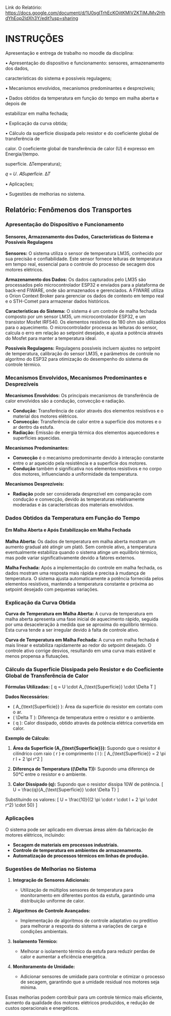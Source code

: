 Link do Relatório: https://docs.google.com/document/d/1U0sgITrhEcKOjitKMIVZKTiMJMv2HhdYhEop2ldXh3Y/edit?usp=sharing

# INSTRUÇÕES 

Apresentação e entrega de trabalho no moodle da disciplina:

• Apresentação do dispositivo e funcionamento: sensores, armazenamento dos dados, 

características do sistema e possíveis regulagens;

• Mecanismos envolvidos, mecanismos predominantes e desprezíveis;

• Dados obtidos da temperatura em função do tempo em malha aberta e depois de 

estabilizar em malha fechada;

• Explicação da curva obtida;

• Cálculo da superfície dissipada pelo resistor e do coeficiente global de transferência de 

calor. O coeficiente global de transferência de calor (U) é expresso em Energia/(tempo.

superfície. ∆Temperatura);

𝑞 = 𝑈. 𝐴𝑆𝑢𝑝𝑒𝑟𝑓í𝑐𝑖𝑒. ∆𝑇

• Aplicações;

• Sugestões de melhorias no sistema.

## Relatório: Fenômenos dos Transportes

### Apresentação do Dispositivo e Funcionamento

#### Sensores, Armazenamento dos Dados, Características do Sistema e Possíveis Regulagens

**Sensores:** 
O sistema utiliza o sensor de temperatura LM35, conhecido por sua precisão e confiabilidade. Este sensor fornece leituras de temperatura em tempo real, essencial para o controle do processo de secagem dos motores elétricos.

**Armazenamento dos Dados:**
Os dados capturados pelo LM35 são processados pelo microcontrolador ESP32 e enviados para a plataforma de back-end FIWARE, onde são armazenados e gerenciados. A FIWARE utiliza o Orion Context Broker para gerenciar os dados de contexto em tempo real e o STH-Comet para armazenar dados históricos.

**Características do Sistema:**
O sistema é um controle de malha fechada composto por um sensor LM35, um microcontrolador ESP32, e um transistor Mosfet IRF540. Os elementos resistivos de 180 ohm são utilizados para o aquecimento. O microcontrolador processa as leituras do sensor, calcula o erro em relação ao setpoint desejado, e ajusta a potência através do Mosfet para manter a temperatura ideal.

**Possíveis Regulagens:**
Regulagens possíveis incluem ajustes no setpoint de temperatura, calibração do sensor LM35, e parâmetros de controle no algoritmo do ESP32 para otimização do desempenho do sistema de controle térmico.

### Mecanismos Envolvidos, Mecanismos Predominantes e Desprezíveis

**Mecanismos Envolvidos:**
Os principais mecanismos de transferência de calor envolvidos são a condução, convecção e radiação.

- **Condução:** Transferência de calor através dos elementos resistivos e o material dos motores elétricos.
- **Convecção:** Transferência de calor entre a superfície dos motores e o ar dentro da estufa.
- **Radiação:** Emissão de energia térmica dos elementos aquecedores e superfícies aquecidas.

**Mecanismos Predominantes:**
- **Convecção** é o mecanismo predominante devido à interação constante entre o ar aquecido pela resistência e a superfície dos motores.
- **Condução** também é significativa nos elementos resistivos e no corpo dos motores, influenciando a uniformidade da temperatura.

**Mecanismos Desprezíveis:**
- **Radiação** pode ser considerada desprezível em comparação com condução e convecção, devido às temperaturas relativamente moderadas e às características dos materiais envolvidos.

### Dados Obtidos da Temperatura em Função do Tempo

#### Em Malha Aberta e Após Estabilização em Malha Fechada

**Malha Aberta:**
Os dados de temperatura em malha aberta mostram um aumento gradual até atingir um platô. Sem controle ativo, a temperatura eventualmente estabiliza quando o sistema atinge um equilíbrio térmico, mas pode variar significativamente devido a fatores externos.

**Malha Fechada:**
Após a implementação do controle em malha fechada, os dados mostram uma resposta mais rápida e precisa à mudança de temperatura. O sistema ajusta automaticamente a potência fornecida pelos elementos resistivos, mantendo a temperatura constante e próxima ao setpoint desejado com pequenas variações.

### Explicação da Curva Obtida

**Curva de Temperatura em Malha Aberta:**
A curva de temperatura em malha aberta apresenta uma fase inicial de aquecimento rápido, seguida por uma desaceleração à medida que se aproxima do equilíbrio térmico. Esta curva tende a ser irregular devido à falta de controle ativo.

**Curva de Temperatura em Malha Fechada:**
A curva em malha fechada é mais linear e estabiliza rapidamente ao redor do setpoint desejado. O controle ativo corrige desvios, resultando em uma curva mais estável e menos propensa a flutuações.

### Cálculo da Superfície Dissipada pelo Resistor e do Coeficiente Global de Transferência de Calor

**Fórmulas Utilizadas:**
\[ q = U \cdot A_{\text{Superfície}} \cdot \Delta T \]

**Dados Necessários:**
- \( A_{\text{Superfície}} \): Área da superfície do resistor em contato com o ar.
- \( \Delta T \): Diferença de temperatura entre o resistor e o ambiente.
- \( q \): Calor dissipado, obtido através da potência elétrica convertida em calor.

**Exemplo de Cálculo:**
1. **Área da Superfície (A_{\text{Superfície}}):** Supondo que o resistor é cilíndrico com raio \( r \) e comprimento \( l \):
\[ A_{\text{Superfície}} = 2 \pi r l + 2 \pi r^2 \]

2. **Diferença de Temperatura (\(\Delta T\)):** Supondo uma diferença de 50°C entre o resistor e o ambiente.

3. **Calor Dissipado (q):** Supondo que o resistor dissipa 10W de potência.
\[ U = \frac{q}{A_{\text{Superfície}} \cdot \Delta T} \]

Substituindo os valores:
\[ U = \frac{10}{(2 \pi \cdot r \cdot l + 2 \pi \cdot r^2) \cdot 50} \]

### Aplicações

O sistema pode ser aplicado em diversas áreas além da fabricação de motores elétricos, incluindo:
- **Secagem de materiais em processos industriais.**
- **Controle de temperatura em ambientes de armazenamento.**
- **Automatização de processos térmicos em linhas de produção.**

### Sugestões de Melhorias no Sistema

1. **Integração de Sensores Adicionais:**
   - Utilização de múltiplos sensores de temperatura para monitoramento em diferentes pontos da estufa, garantindo uma distribuição uniforme de calor.

2. **Algoritmos de Controle Avançados:**
   - Implementação de algoritmos de controle adaptativo ou preditivo para melhorar a resposta do sistema a variações de carga e condições ambientais.

3. **Isolamento Térmico:**
   - Melhorar o isolamento térmico da estufa para reduzir perdas de calor e aumentar a eficiência energética.

4. **Monitoramento de Umidade:**
   - Adicionar sensores de umidade para controlar e otimizar o processo de secagem, garantindo que a umidade residual nos motores seja mínima.

Essas melhorias podem contribuir para um controle térmico mais eficiente, aumento da qualidade dos motores elétricos produzidos, e redução de custos operacionais e energéticos.
